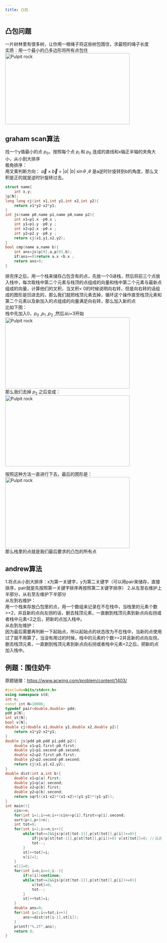 ```yaml
---
title: 凸包
---
```

## 凸包问题
一片树林里有很多树，让你用一根绳子将这些树包围住，求最短的绳子长度  
实质：用一个最小的凸多边形将所有点包住  
<img src="https://img-blog.csdnimg.cn/84f3db1b78a44eb1869f46bfe178cfc3.png#pic_center" alt="Pulpit rock" width="400" height="228"> 

## graham scan算法
找一个y值最小的点 $p_{0}$，按照每个点 $p_{i}$ 和 $p_{0}$ 连成的直线和x轴正半轴的夹角大小，从小到大排序  
极角排序：  
用叉乘判断方向： $\overrightarrow{a}$ × $\overrightarrow{b}$ = $\left | a \right |$ $\left | b \right |$  $\sin \theta$ ,$\theta$ 是a逆时针旋转到b的角度，那么叉积是正的就是逆时针旋转过去。  

```cpp
struct name{
	int x,y;
}p[N];
long long cj(int x1,int y1,int x2,int y2){
	return x1*y2-x2*y1;
}
int js(name p0,name p1,name p0,name p2){
	int x1=p1.x -p0.x ;
	int y1=p1.y -p0.y ;
	int x2=p2.x -p0.x ;
	int y2=p2.y -p0.y ;
	return cj(x1,y1,x2,y2);
}
bool cmp(name a,name b){
	int ans=js(p[0],a,p[0],b);
	if(ans==0)return a.x <b.x ;
	return ans>0;
}
```

排完序之后，用一个栈来储存凸包含有的点，先放一个0进栈，然后将前三个点放入栈中，每次取栈中第二个元素与栈顶的点组成的向量和栈中第二个元素与最新点组成的向量，计算他们的叉积，当叉积< 0的时候说明向右转，但是向右转的话组成的图形是凹进去的，那么我们就把栈顶元素去掉，循环这个操作直至栈顶元素和第二个元素以及新加入的点组成的向量满足向右转，那么加入新的点  
比如下图：  
栈中先加入0，$p_{0}$ ,$p_{1}$ ,$p_{2}$ ,然后从i=3开始  
<img src="https://img-blog.csdnimg.cn/a2fbc05e71df40be9ec2693e61354f10.jpeg#pic_center" alt="Pulpit rock" width="400" height="228">  
那么我们去掉 $p_{2}$ 之后变成：  
<img src="https://img-blog.csdnimg.cn/21b75778b4e548a4b0f784aa7594607a.jpeg#pic_center" alt="Pulpit rock" width="400" height="228">  

按照这种方法一直进行下去，最后的图形是：  
<img src="https://img-blog.csdnimg.cn/b1efa5ea394b465c915a45fe139861c3.jpeg#pic_center" alt="Pulpit rock" width="400" height="228">  
那么栈里的点就是我们最后要求的凸包的所有点

## andrew算法
1.将点从小到大排序：x为第一关键字，y为第二关键字（可以用pair来储存，直接排序，pair就是先按照第一关键字排序再按照第二关键字排序）
2.从左至右维护上半部分，从右至左维护下半部分  
从左到右维护：  
用一个栈来存放凸包里的点，用一个数组来记录在不在栈中，当栈里的元素个数>=2，并且新的点向左拐的话，删去栈顶元素，一直删到栈顶元素到新点向右拐或者栈中元素<2之后，把新的点加入栈中。  
从右到左维护：  
因为最后需要再判断一下起始点，所以起始点的状态改为不在栈中，当新的点使用过了就不用算了，当没有用过的时候，栈中的元素的个数>=2并且新的点向左拐，删去栈顶元素，一直删到栈顶元素到新点向右拐或者栈中元素<2之后，把新的点加入栈中。  

## 例题：围住奶牛
原题链接：https://www.acwing.com/problem/content/1403/

```cpp
#include<bits/stdc++.h>
using namespace std;
int n;
const int N=10006;
typedef pair<double,double> pdd;
pdd p[N];
int st[N];
bool v[N];
double cj(double x1,double y1,double x2,double y2){
	return x1*y2-x2*y1;
}
double js(pdd p0,pdd p1,pdd p2){
	double x1=p1.first-p0.first;
	double y1=p1.second-p0.second;
	double x2=p2.first-p0.first;
	double y2=p2.second-p0.second;
	return cj(x1,y1,x2,y2);
}
double dist(int a,int b){
	double x1=p[a].first;
	double y1=p[a].second;
	double x2=p[b].first;
	double y2=p[b].second;
	return sqrt((x1-x2)*(x1-x2)+(y1-y2)*(y1-y2));
}
int main(){
	cin>>n;
	for(int i=1;i<=n;i++)cin>>p[i].first>>p[i].second;
	sort(p+1,p+1+n);
	int tot=0;
	for(int i=1;i<=n;i++){
		while(tot>=2&&js(p[st[tot-1]],p[st[tot]],p[i])>=0){
			if(js(p[st[tot-1]],p[st[tot]],p[i])>0) v[st[tot]]=0; //当这个点在凸包不在凸包的边上的时候我们把他记做不在凸包中，在边上记作在凸包中
			tot--;
		}
		st[++tot]=i;
		v[i]=1;
	}
	v[1]=0;
	for(int i=n;i>=1;i--){
		if(v[i])continue;
		while(tot>=2&&js(p[st[tot-1]],p[st[tot]],p[i])>=0){
			v[tot]=0;
			tot--;
		}
		st[++tot]=i;		
	}
	double ans=0;
	for(int i=2;i<=tot;i++){
		ans+=dist(st[i-1],st[i]);
	}
	printf("%.2f",ans);
	return 0;
}
```

